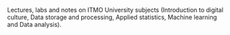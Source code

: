 Lectures, labs and notes on ITMO University subjects (Introduction to digital culture, Data storage and processing, Applied statistics, Machine learning and Data analysis).